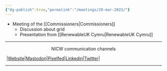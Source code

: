 ```yaml
---
{"dg-publish":true,"permalink":"/meetings/29-mar-2023/"}
---
```



- Meeting of the [[Commissioners\|Commissioners]]
	- Discussion about grid
	- Presentation from [[RenewableUK Cymru\|RenewableUK Cymru]]
***
<p style="text-align: center;">NICW communication channels</p>

󠁧 |[Website](https://nationalinfrastructurecommission.wales)|[Mastodon](https://toot.wales/@NICW)|[Pixelfed](https://pix.toot.wales/NICW)|[Linkedin](https://www.linkedin.com/company/26268509/)|[Twitter](https://twitter.com/InfraCommCymru)|
***
